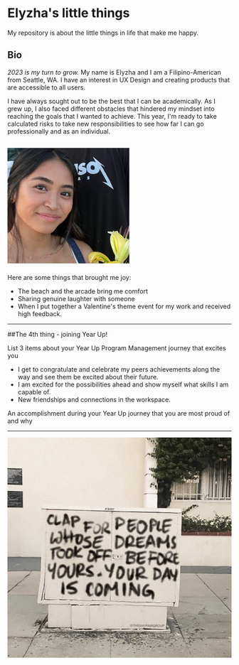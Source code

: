 # Elyzha's little things 
My repository is about the little things in life that make me happy. 

## Bio
*2023 is my turn to grow.* My name is Elyzha and I am a Filipino-American from Seattle, WA. I have an interest in UX Design and creating products that are accessible to all users. 

I have always sought out to be the best that I can be academically. As I grew up, I also faced different obstacles that hindered my mindset into reaching the goals that I wanted to achieve. This year, I'm ready to take calculated risks to take new responsibilities to see how far I can go professionally and as an individual.

![alt text](me.PNG)
---

Here are some things that brought me joy:
- The beach and the arcade bring me comfort
- Sharing genuine laughter with someone
- When I put together a Valentine's theme event for my work and received high feedback.

---

##The 4th thing - joining Year Up!

List 3 items about your Year Up Program Management journey that excites you
- I get to congratulate and celebrate my peers achievements along the way and see them be excited about their future.
- I am excited for the possibilities ahead and show myself what skills I am capable of.
- New friendships and connections in the workspace.

An accomplishment during your Year Up journey that you are most proud of and why

---

![alt text](dreams.JPEG)
